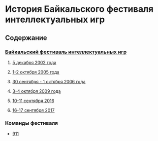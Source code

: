 # История Байкальского фестиваля интеллектуальных игр

## Содержание

### [Байкальский фестиваль интеллектуальных игр](notes/bfii.md)

1. [5 декабря  2002 года](notes/events/01%20(2002)/bfii-01-2002.md)

4. [1-2 октября 2005 года](notes/events/04%20(2005)/bfii-04-2005.md)
5. [30 сентября - 1 октября 2006 года](notes/events/04%20(2005)/bfii-04-2005.md)

8. [3-4 октября 2009 года](notes/events/08%20(2008)/bfii-08-2009.md)

13. [10-11 сентября 2016](notes/events/13%20(2016)/bfii-13-2016.md)
14. [16-17 сентября 2017](notes/events/14%20(2017)/bfii-14-2017.md)
### Команды фестиваля

- [911](notes/teams/911.md)